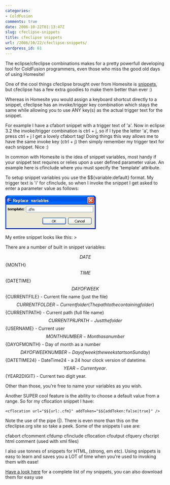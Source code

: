 ```yaml
---
categories:
- ColdFusion
comments: true
date: 2006-10-22T01:13:47Z
slug: cfeclipse-snippets
title: cfeclipse snippets
url: /2006/10/22/cfeclipse-snippets/
wordpress_id: 61
---
```


The eclipse/cfeclipse combinations makes for a pretty powerfull developing tool for ColdFusion programmers, even those who miss the good old days of using Homesite!

One of the cool things cfeclipse brought over from Homesite is [snippets](http://www.cfeclipse.org/go/documentation/user-docs/snippets), but cfeclipse has a few extra goodies to make them better than ever :)

Whereas in Homesite you would assign a keyboard shortcut directly to a snippet, cfeclipse has an invoke/trigger key combination which stays the same while allowing you to use ANY key(s) as the actual trigger text for the snippet.

For example I have a cfabort snippet with a trigger text of 'a'. Now in eclipse 3.2 the invoke/trigger combination is ctrl + j, so if I type the letter 'a', then press ctrl + j I get a lovely cfabort tag! Doing things this way allows me to have the same invoke key (ctrl + j) then simply remember my trigger text for each snippet. Nice :)

In common with Homesite is the idea of snippet variables, most handy if your snippet text requires or relies upon a user defined parameter value. An example here is cfinclude where you must specify the 'template' attribute.

To setup snippet variables you use the $${variable:default} format. My trigger text is 'i' for cfinclude, so when I invoke the snippet I get asked to enter a parameter value as follows:

![cfeclipse snippet variable](/images/uploads/2006/10/snippet.jpg)

My entire snippet looks like this: <cfinclude template="$${template:.cfm}" />>

There are a number of built in snippet variables:

$${DATE}
$${MONTH}
$${TIME}
$${DATETIME}
$${DAYOFWEEK}
$${CURRENTFILE} - Current file name (just the file)
$${CURRENTFOLDER} - Current folder (The path to the containing folder)
$${CURRENTPATH} - Current path (full file name)
$${CURRENTPRJPATH} - Just the folder
$${USERNAME} - Current user
$${MONTHNUMBER} - Month as a number
$${DAYOFMONTH} - Day of month as a number
$${DAYOFWEEKNUMBER} - Day of week (the week starts on Sunday)
$${DATETIME24} - DateTime24 - a 24 hour clock version of datetime.
$${YEAR} - Current year.
$${YEAR2DIGIT} - Current two digit year.

Other than those, you're free to name your variables as you wish.

Another SUPER cool feature is the ability to choose a default value from a range. So for my cflocation snippet I have:

    <cflocation url="$${url:.cfm}" addToken="$${addToken:false|true}" />

Note the use of the pipe (|). There is even more than this on the cfeclipse.org site so take a peek. Some of the snippets I use are:

cfabort
cfcomment
cfdump
cfinclude
cflocation
cfoutput
cfquery
cfscript
html comment (used with xml files)

I also use tonnes of snippets for HTML, (strong, em etc). Using snippets is easy to learn and saves you a LOT of time when you're used to invoking them with ease!

[Have a look here](http://www.chapter31.com/cfeclipse-snippets/) for a complete list of my snippets, you can also download them for easy use
